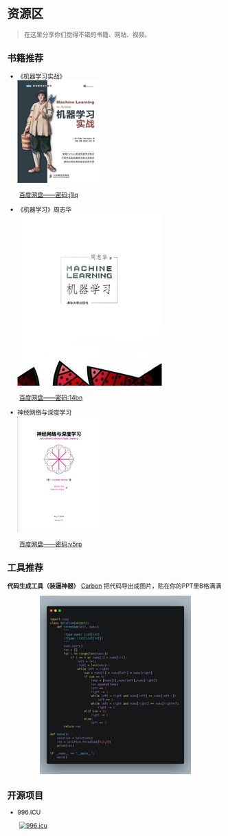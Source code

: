 # 资源区
> 在这里分享你们觉得不错的书籍、网站、视频。

## 书籍推荐
* 《机器学习实战》
&emsp;&emsp;<div align = left> <img src='https://github.com/Peter-Huang0623/LeetCodeRepo/blob/master/Peter_Huang/Pics/机器学习实战.png' width='40%' height='40%'> </div> 

&emsp;&emsp;[百度网盘——密码:j1lq](https://pan.baidu.com/s/1QIgSabIRs8POVe8xriEujg)

* 《机器学习》周志华
&emsp;&emsp;<div align = left> <img src ='https://github.com/Peter-Huang0623/LeetCodeRepo/blob/master/Peter_Huang/Pics/151505f9lffalrqa8sqr91.png' width='70%' height='70%'> </div> 

&emsp;&emsp;[百度网盘——密码:14bn](https://pan.baidu.com/s/1Ix_f0soXnF3rsZnRw6ACig)

* 神经网络与深度学习
&emsp;&emsp;<div align = left> <img src='https://github.com/Peter-Huang0623/LeetCodeRepo/blob/master/Peter_Huang/Pics/神经网络与深度学习.png' width='40%' height='40%'> </div> 

&emsp;&emsp;[百度网盘——密码:v5rp](https://pan.baidu.com/s/14KeBezgHNKv6B1adXXXNbw)

## 工具推荐
**代码生成工具（装逼神器）**
[Carbon](https://carbon.now.sh/?bg=rgba(171%2C%20184%2C%20195%2C%201)&t=seti&wt=none&l=auto&ds=true&dsyoff=20px&dsblur=68px&wc=true&wa=true&pv=48px&ph=32px&ln=false&fm=Hack&fs=14px&lh=133%25&si=false&es=2x&wm=false)
把代码导出成图片，贴在你的PPT里B格满满

<div align = center> <img src = 'https://github.com/Peter-Huang0623/LeetCodeRepo/blob/master/Peter_Huang/Pics/code.png' width='70%' height='70%'> </div>

## 开源项目
* 996.ICU 

&emsp;&emsp;<a href="https://996.icu"><img src="https://img.shields.io/badge/link-996.icu-red.svg" alt="996.icu" /></a>
